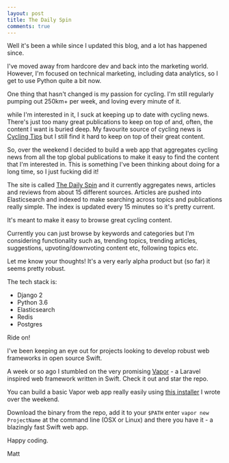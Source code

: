 ```yaml
---
layout: post
title: The Daily Spin
comments: true
---
```


Well it's been a while since I updated this blog, and a lot has happened since.

I've moved away from hardcore dev and back into the marketing world. However, I'm focused on technical marketing, including data analytics, so I get to use Python quite a bit now.

One thing that hasn't changed is my passion for cycling. I'm still regularly pumping out 250km+ per week, and loving every minute of it.

while I'm interested in it, I suck at keeping up to date with cycling news. There's just too many great publications to keep on top of and, often, the content I want is buried deep. My favourite source of cycling news is [Cycling Tips](https://cyclingtips.com) but I still find it hard to keep on top of their great content.

So, over the weekend I decided to build a web app that aggregates cycling news from all the top global publications to make it easy to find the content that I'm interested in. This is something I've been thinking about doing for a long time, so I just fucking did it!

The site is called [The Daily Spin](https://dailyspin.com/) and it currently aggregates news, articles and reviews from about 15 different sources. Articles are pushed into Elasticsearch and indexed to make searching across topics and publications really simple. The index is updated every 15 minutes so it's pretty current.

It's meant to make it easy to browse great cycling content.

Currently you can just browse by keywords and categories but I'm considering functionality such as, trending topics, trending articles, suggestions, upvoting/downvoting content etc, following topics etc.

Let me know your thoughts! It's a very early alpha product but (so far) it seems pretty robust.

The tech stack is:
- Django 2
- Python 3.6
- Elasticsearch
- Redis
- Postgres

Ride on!








I've been keeping an eye out for projects looking to develop robust web frameworks in open source Swift.

A week or so ago I stumbled on the very promising [Vapor](https://github.com/tannernelson/vapor) - a Laravel inspired web
framework written in Swift. Check it out and star the repo.

You can build a basic Vapor web app really easily using [this installer](https://github.com/mpclarkson/vapor-installer)
I wrote over the weekend.

Download the binary from the repo, add it to your `$PATH` enter `vapor new ProjectName` at the command line (OSX or Linux)
and there you have it - a blazingly fast Swift web app.

Happy coding.

Matt